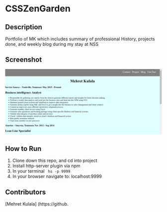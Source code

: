 # CSSZenGarden

## Description
Portfolio of MK which includes summary of professional History, projects done, and weekly blog during my stay at NSS

## Screenshot
![Webpage](https://raw.githubusercontent.com/Mehret17/Mehret17.github.io/master/screenshot/Capture.PNG)
## How to Run
 1. Clone down this repo, and cd into project
 1. Install http-server plugin via npm
 1. In your terminal  ``` hs -p 9999```
 1. In your browser navigate to: localhost:9999
## Contributors
[Mehret Kulala] (https://github.

